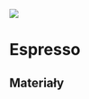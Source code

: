 [![](https://img.shields.io/badge/Facebook-%23TestowanieOprogramowania-blue.svg)](https://www.facebook.com/groups/TestowanieOprogramowania/)


# Espresso



## Materiały
